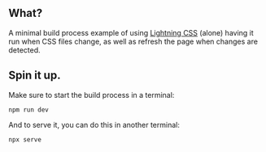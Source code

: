 ## What?

A minimal build process example of using [Lightning CSS](https://lightningcss.dev/) (alone) having it run when CSS files change, as well as refresh the page when changes are detected.

## Spin it up.

Make sure to start the build process in a terminal:

```
npm run dev
```

And to serve it, you can do this in another terminal:

```
npx serve
```
